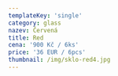 ```yaml
---
templateKey: 'single'
category: glass
nazev: Červená
title: Red
cena: '900 Kč / 6ks'
price: '36 EUR / 6pcs'
thumbnail: /img/sklo-red4.jpg
---
```

